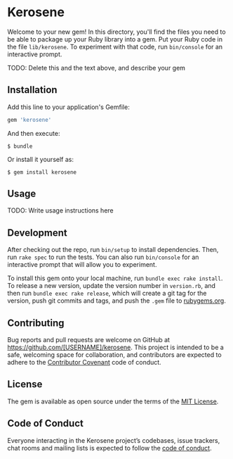 # Kerosene

Welcome to your new gem! In this directory, you'll find the files you need to be able to package up your Ruby library into a gem. Put your Ruby code in the file `lib/kerosene`. To experiment with that code, run `bin/console` for an interactive prompt.

TODO: Delete this and the text above, and describe your gem

## Installation

Add this line to your application's Gemfile:

```ruby
gem 'kerosene'
```

And then execute:

    $ bundle

Or install it yourself as:

    $ gem install kerosene

## Usage

TODO: Write usage instructions here

## Development

After checking out the repo, run `bin/setup` to install dependencies. Then, run `rake spec` to run the tests. You can also run `bin/console` for an interactive prompt that will allow you to experiment.

To install this gem onto your local machine, run `bundle exec rake install`. To release a new version, update the version number in `version.rb`, and then run `bundle exec rake release`, which will create a git tag for the version, push git commits and tags, and push the `.gem` file to [rubygems.org](https://rubygems.org).

## Contributing

Bug reports and pull requests are welcome on GitHub at https://github.com/[USERNAME]/kerosene. This project is intended to be a safe, welcoming space for collaboration, and contributors are expected to adhere to the [Contributor Covenant](http://contributor-covenant.org) code of conduct.

## License

The gem is available as open source under the terms of the [MIT License](https://opensource.org/licenses/MIT).

## Code of Conduct

Everyone interacting in the Kerosene project’s codebases, issue trackers, chat rooms and mailing lists is expected to follow the [code of conduct](https://github.com/[USERNAME]/kerosene/blob/master/CODE_OF_CONDUCT.md).
